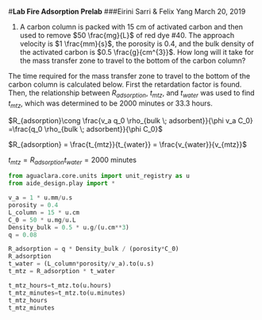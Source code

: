#**Lab Fire Adsorption Prelab**
###Eirini Sarri & Felix Yang
March 20, 2019

1. A carbon column is packed with $15$ cm of activated carbon and then used to remove $50 \frac{mg}{L}$ of red dye #40. The approach velocity is $1 \frac{mm}{s}$, the porosity is $0.4$, and the bulk density of the activated carbon is $0.5 \frac{g}{cm^{3}}$. How long will it take for the mass transfer zone to travel to the bottom of the carbon column?

The time required for the mass transfer zone to travel to the bottom of the carbon column is calculated below. First the retardation factor is found. Then, the relationship between $R_{adsorption}$, $t_{mtz}$, and $t_{water}$ was used to find $t_{mtz}$, which was determined to be 2000 minutes or 33.3 hours. 

$R_{adsorption}\cong  \frac{v_a q_0 \rho_{bulk \; adsorbent}}{\phi v_a C_0} =\frac{q_0 \rho_{bulk \; adsorbent}}{\phi C_0}$

$R_{adsorption} = \frac{t_{mtz}}{t_{water}} = \frac{v_{water}}{v_{mtz}}$

$t_{mtz}=R_{adsorption}t_{water}=2000$ minutes


```python
from aguaclara.core.units import unit_registry as u
from aide_design.play import *

v_a = 1 * u.mm/u.s
porosity = 0.4
L_column = 15 * u.cm
C_0 = 50 * u.mg/u.L
Density_bulk = 0.5 * u.g/(u.cm**3)
q = 0.08

R_adsorption = q * Density_bulk / (porosity*C_0)
R_adsorption
t_water = (L_column*porosity/v_a).to(u.s)
t_mtz = R_adsorption * t_water

t_mtz_hours=t_mtz.to(u.hours)
t_mtz_minutes=t_mtz.to(u.minutes)
t_mtz_hours
t_mtz_minutes

